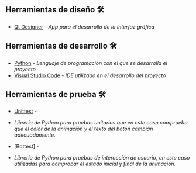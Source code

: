 ## Herramientas de diseño 🛠️

* [Qt Designer](https://www.qt.io) - _App para el desarrollo de la interfaz gráfica_

## Herramientas de desarrollo 🛠️

* [Python](https://www.python.org) - _Lenguaje de programación con el que se desarrolla el proyecto_
* [Visual Studio Code](https://code.visualstudio.com/) - _IDE utilizado en el desarrollo del proyecto_

## Herramientas de prueba 🛠️

* [Unittest](https://docs.python.org/3/library/unittest.html) - 
* _Libreria de Python para pruebas unitarias que en este caso comprueba que el color de la animación y el texto del botón cambian adecuadamente._

* [Bottest] - 
* _Libreria de Python para pruebas de interacción de usuario, en este caso utilizadas para comprobar el estado inicial y final de la animación._



